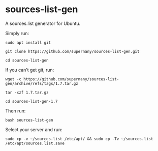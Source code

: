 # sources-list-gen

A sources.list generator for Ubuntu.

Simply run:
```
sudo apt install git
```
```
git clone https://github.com/supernany/sources-list-gen.git
```
```
cd sources-list-gen
```
If you can’t get git, run:
```
wget -c https://github.com/supernany/sources-list-gen/archive/refs/tags/1.7.tar.gz
```
```
tar -xzf 1.7.tar.gz
```
```
cd sources-list-gen-1.7
```
Then run:
```
bash sources-list-gen
```
Select your server and run:
```
sudo cp -v ~/sources.list /etc/apt/ && sudo cp -Tv ~/sources.list /etc/apt/sources.list.save
```
